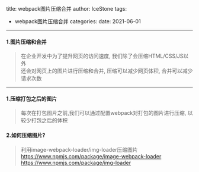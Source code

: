 title: webpack图片压缩合并
author: IceStone 
tags: 
  - webpack图片压缩合并
categories: 
date: 2021-06-01
---
#### 1.图片压缩和合并  
> 在企业开发中为了提升网页的访问速度, 我们除了会压缩HTML/CSS/JS以外  
还会对网页上的图片进行压缩和合并, 压缩可以减少网页体积, 合并可以减少请求次数  

---

#### 1.压缩打包之后的图片
> 每次在打包图片之前,我们可以通过配置webpack对打包的图片进行压缩, 以较少打包之后的体积

#### 2.如何压缩图片?
> 利用image-webpack-loader/img-loader压缩图片
https://www.npmjs.com/package/image-webpack-loader
https://www.npmjs.com/package/img-loader